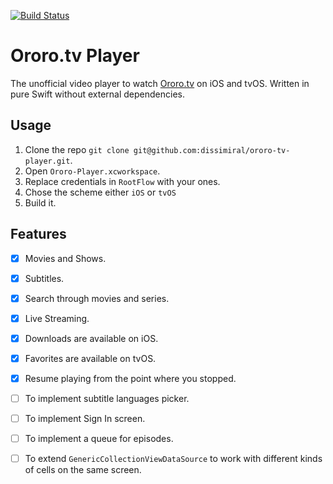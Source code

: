 [![Build Status](https://travis-ci.org/dissimiral/ororo-tv-player.svg?branch=master)](https://travis-ci.org/dissimiral/ororo-tv-player)

#  Ororo.tv Player

The unofficial video player to watch [Ororo.tv](https://ororo.tv/en) on iOS and tvOS. 
Written in pure Swift without external dependencies.

## Usage

1) Clone the repo `git clone git@github.com:dissimiral/ororo-tv-player.git`.
2) Open `Ororo-Player.xcworkspace`.
3) Replace credentials in `RootFlow` with your ones.
4) Chose the scheme either `iOS` or `tvOS`
5) Build it.

## Features

- [x] Movies and Shows.
- [x] Subtitles.
- [x] Search through movies and series.
- [x] Live Streaming.
- [x] Downloads are available on iOS.
- [x] Favorites are available on tvOS.
- [x] Resume playing from the point where you stopped.

- [ ] To implement subtitle languages picker.
- [ ] To implement Sign In screen.
- [ ] To implement a queue for episodes.
- [ ] To extend `GenericCollectionViewDataSource` to work with different kinds of cells on the same screen.
